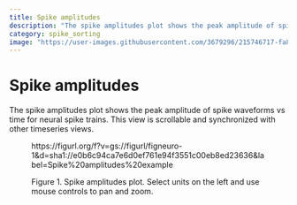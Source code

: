 ```yaml
---
title: Spike amplitudes
description: "The spike amplitudes plot shows the peak amplitude of spike waveforms vs time for neural spike trains. This view is scrollable and synchronized with other timeseries views."
category: spike_sorting
image: "https://user-images.githubusercontent.com/3679296/215746717-fa8cef97-7e7a-4fee-82f9-b8ba571a838e.png"
---
```


# Spike amplitudes

The spike amplitudes plot shows the peak amplitude of spike waveforms vs time for neural spike trains. This view is scrollable and synchronized with other timeseries views.

<!--------------------------------------------------------------------------------------------->
<figure>
<a name="figure-spike-amplitudes"></a>
https://figurl.org/f?v=gs://figurl/figneuro-1&d=sha1://e0b6c94ca7e6d0ef761e94f3551c00eb8ed23636&label=Spike%20amplitudes%20example

<!--
height: 500
-->
<figcaption>

Figure 1. Spike amplitudes plot. Select units on the left and use mouse controls to pan and zoom.

</figcaption>
</figure>
<!--------------------------------------------------------------------------------------------->